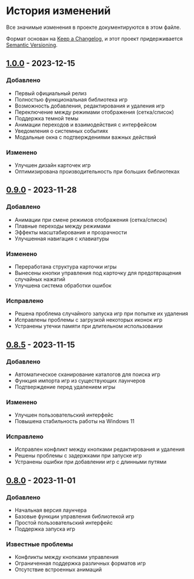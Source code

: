 # История изменений

Все значимые изменения в проекте документируются в этом файле.

Формат основан на [Keep a Changelog](https://keepachangelog.com/ru/1.0.0/),
и этот проект придерживается [Semantic Versioning](https://semver.org/spec/v2.0.0.html).

## [1.0.0] - 2023-12-15

### Добавлено
- Первый официальный релиз
- Полностью функциональная библиотека игр
- Возможность добавления, редактирования и удаления игр
- Переключение между режимами отображения (сетка/список)
- Поддержка темной темы
- Анимации переходов и взаимодействия с интерфейсом
- Уведомления о системных событиях
- Модальные окна с подтверждениями важных действий

### Изменено
- Улучшен дизайн карточек игр
- Оптимизирована производительность при больших библиотеках

## [0.9.0] - 2023-11-28

### Добавлено
- Анимации при смене режимов отображения (сетка/список)
- Плавные переходы между режимами
- Эффекты масштабирования и прозрачности
- Улучшенная навигация с клавиатуры

### Изменено
- Переработана структура карточки игры
- Вынесены кнопки управления под карточку для предотвращения случайных нажатий
- Улучшена система обработки ошибок

### Исправлено
- Решена проблема случайного запуска игр при попытке их удаления
- Исправлены проблемы с загрузкой некоторых иконок игр
- Устранены утечки памяти при длительном использовании

## [0.8.5] - 2023-11-15

### Добавлено
- Автоматическое сканирование каталогов для поиска игр
- Функция импорта игр из существующих лаунчеров
- Подтверждение перед удалением игры

### Изменено
- Улучшен пользовательский интерфейс
- Повышена стабильность работы на Windows 11

### Исправлено
- Исправлен конфликт между кнопками редактирования и удаления
- Решены проблемы с задержками при запуске игр
- Устранены ошибки при добавлении игр с длинными путями

## [0.8.0] - 2023-11-01

### Добавлено
- Начальная версия лаунчера
- Базовые функции управления библиотекой игр
- Простой пользовательский интерфейс
- Поддержка запуска игр

### Известные проблемы
- Конфликты между кнопками управления
- Ограниченная поддержка различных форматов игр
- Отсутствие встроенных анимаций

[1.0.0]: https://github.com/username/raspberry-launcher/compare/v0.9.0...v1.0.0
[0.9.0]: https://github.com/username/raspberry-launcher/compare/v0.8.5...v0.9.0
[0.8.5]: https://github.com/username/raspberry-launcher/compare/v0.8.0...v0.8.5
[0.8.0]: https://github.com/username/raspberry-launcher/releases/tag/v0.8.0 